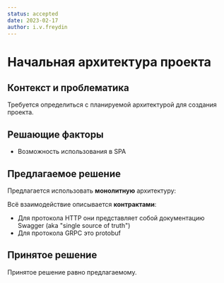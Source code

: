 ```yaml
---
status: accepted
date: 2023-02-17
author: i.v.freydin
---
```

# Начальная архитектура проекта

## Контекст и проблематика

Требуется определиться с планируемой архитектурой для создания проекта.

## Решающие факторы

* Возможность использования в SPA

## Предлагаемое решение

Предлагается использовать **монолитную** архитектуру:

Всё взаимодействие описывается **контрактами**:
* Для протокола HTTP они представляет собой документацию Swagger (aka "single source of truth")
* Для протокола GRPC это protobuf

## Принятое решение

Принятое решение равно предлагаемому.
